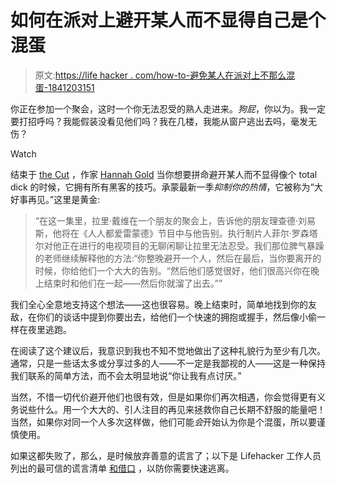 # 如何在派对上避开某人而不显得自己是个混蛋

> 原文:[https://life hacker . com/how-to-避免某人在派对上不那么混蛋-1841203151](https://lifehacker.com/how-to-avoid-someone-at-a-party-without-being-a-jerk-1841203151)

你正在参加一个聚会，这时一个你无法忍受的熟人走进来。*狗屁*，你以为。我一定要打招呼吗？我能假装没看见他们吗？我在几楼，我能从窗户逃出去吗，毫发无伤？

Watch

结束于 [the Cut](https://www.thecut.com/2020/01/this-is-the-best-way-to-avoid-someone-at-a-party.html) ，作家 [Hannah Gold](https://www.thecut.com/author/hannah-gold/) 当你想要拼命避开某人而不显得像个 total dick 的时候，它拥有所有黑客的技巧。承蒙最新一季*抑制你的热情*，它被称为“大好事再见。”这里是黄金:

> “在这一集里，拉里·戴维在一个朋友的聚会上，告诉他的朋友理查德·刘易斯，他将在《人人都爱雷蒙德》节目中与他告别。执行制片人菲尔·罗森塔尔对他正在进行的电视项目的无聊闲聊让拉里无法忍受。我们那位脾气暴躁的老师继续解释他的方法:“你整晚避开一个人，然后在最后，当你要离开的时候，你给他们一个大大的告别。“然后他们感觉很好，他们很高兴你在晚上结束时和他们在一起——然后你就溜了出去。””

我们全心全意地支持这个想法——这也很容易。晚上结束时，简单地找到你的友敌，在你们的谈话中提到你要出去，给他们一个快速的拥抱或握手，然后像小偷一样在夜里逃跑。

在阅读了这个建议后，我意识到我也不知不觉地做出了这种礼貌行为至少有几次。通常，只是一些话太多或分享过多的人——不一定是我鄙视的人——这是一种保持我们联系的简单方法，而不会太明显地说“你让我有点讨厌。”

当然，不惜一切代价避开他们也很有效，但是如果你们再次相遇，你会觉得更有义务说些什么。用一个大大的、引人注目的再见来拯救你自己长期不舒服的能量吧！当然，如果你对同一个人多次这样做，他们可能*会*开始认为你是个混蛋，所以要谨慎使用。

如果这都失败了，那么，是时候放弃善意的谎言了；以下是 Lifehacker 工作人员列出的最可信的谎言清单 [和借口](https://lifehacker.com/excuses-to-get-out-of-plans-last-minute-ranked-1839502154) ，以防你需要快速逃离。